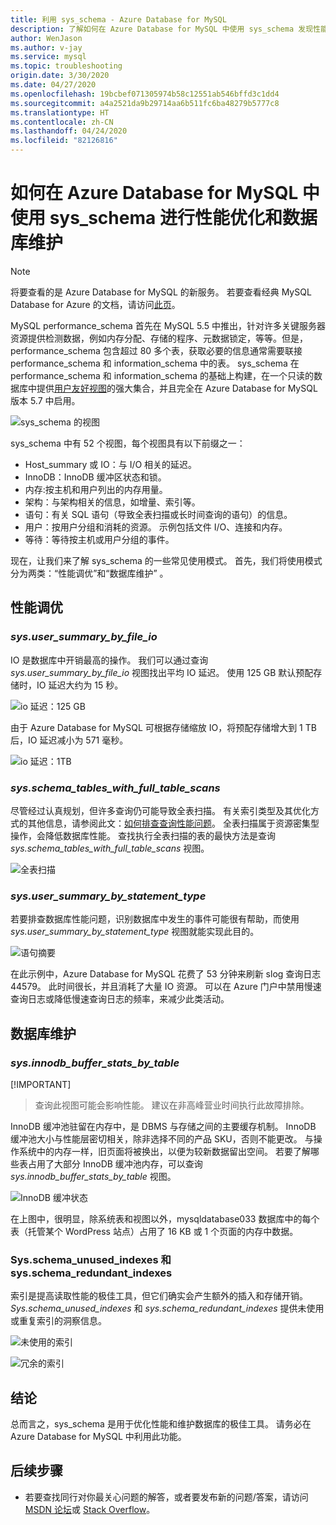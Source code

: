 ```yaml
---
title: 利用 sys_schema - Azure Database for MySQL
description: 了解如何在 Azure Database for MySQL 中使用 sys_schema 发现性能问题和维护数据库。
author: WenJason
ms.author: v-jay
ms.service: mysql
ms.topic: troubleshooting
origin.date: 3/30/2020
ms.date: 04/27/2020
ms.openlocfilehash: 19bcbef071305974b58c12551ab546bffd3c1dd4
ms.sourcegitcommit: a4a2521da9b29714aa6b511fc6ba48279b5777c8
ms.translationtype: HT
ms.contentlocale: zh-CN
ms.lasthandoff: 04/24/2020
ms.locfileid: "82126816"
---
```

# <a name="how-to-use-sys_schema-for-performance-tuning-and-database-maintenance-in-azure-database-for-mysql"></a>如何在 Azure Database for MySQL 中使用 sys_schema 进行性能优化和数据库维护

> [!NOTE]
> 将要查看的是 Azure Database for MySQL 的新服务。 若要查看经典 MySQL Database for Azure 的文档，请访问[此页](https://docs.azure.cn/zh-cn/mysql-database-on-azure/)。

MySQL performance_schema 首先在 MySQL 5.5 中推出，针对许多关键服务器资源提供检测数据，例如内存分配、存储的程序、元数据锁定，等等。但是，performance_schema 包含超过 80 多个表，获取必要的信息通常需要联接 performance_schema 和 information_schema 中的表。 sys_schema 在 performance_schema 和 information_schema 的基础上构建，在一个只读的数据库中提供[用户友好视图](https://dev.mysql.com/doc/refman/5.7/en/sys-schema-views.html)的强大集合，并且完全在 Azure Database for MySQL 版本 5.7 中启用。

![sys_schema 的视图](./media/howto-troubleshoot-sys-schema/sys-schema-views.png)

sys_schema 中有 52 个视图，每个视图具有以下前缀之一：

- Host_summary 或 IO：与 I/O 相关的延迟。
- InnoDB：InnoDB 缓冲区状态和锁。
- 内存:按主机和用户列出的内存用量。
- 架构：与架构相关的信息，如增量、索引等。
- 语句：有关 SQL 语句（导致全表扫描或长时间查询的语句）的信息。
- 用户：按用户分组和消耗的资源。 示例包括文件 I/O、连接和内存。
- 等待：等待按主机或用户分组的事件。

现在，让我们来了解 sys_schema 的一些常见使用模式。 首先，我们将使用模式分为两类：“性能调优”和“数据库维护”   。

## <a name="performance-tuning"></a>性能调优

### <a name="sysuser_summary_by_file_io"></a>*sys.user_summary_by_file_io*

IO 是数据库中开销最高的操作。 我们可以通过查询 *sys.user_summary_by_file_io* 视图找出平均 IO 延迟。 使用 125 GB 默认预配存储时，IO 延迟大约为 15 秒。

![io 延迟：125 GB](./media/howto-troubleshoot-sys-schema/io-latency-125GB.png)

由于 Azure Database for MySQL 可根据存储缩放 IO，将预配存储增大到 1 TB 后，IO 延迟减小为 571 毫秒。

![io 延迟：1TB](./media/howto-troubleshoot-sys-schema/io-latency-1TB.png)

### <a name="sysschema_tables_with_full_table_scans"></a>*sys.schema_tables_with_full_table_scans*

尽管经过认真规划，但许多查询仍可能导致全表扫描。 有关索引类型及其优化方式的其他信息，请参阅此文：[如何排查查询性能问题](./howto-troubleshoot-query-performance.md)。 全表扫描属于资源密集型操作，会降低数据库性能。 查找执行全表扫描的表的最快方法是查询 *sys.schema_tables_with_full_table_scans* 视图。

![全表扫描](./media/howto-troubleshoot-sys-schema/full-table-scans.png)

### <a name="sysuser_summary_by_statement_type"></a>*sys.user_summary_by_statement_type*

若要排查数据库性能问题，识别数据库中发生的事件可能很有帮助，而使用 *sys.user_summary_by_statement_type* 视图就能实现此目的。

![语句摘要](./media/howto-troubleshoot-sys-schema/summary-by-statement.png)

在此示例中，Azure Database for MySQL 花费了 53 分钟来刷新 slog 查询日志 44579。 此时间很长，并且消耗了大量 IO 资源。 可以在 Azure 门户中禁用慢速查询日志或降低慢速查询日志的频率，来减少此类活动。

## <a name="database-maintenance"></a>数据库维护

### <a name="sysinnodb_buffer_stats_by_table"></a>*sys.innodb_buffer_stats_by_table*

[!IMPORTANT]
> 查询此视图可能会影响性能。 建议在非高峰营业时间执行此故障排除。

InnoDB 缓冲池驻留在内存中，是 DBMS 与存储之间的主要缓存机制。 InnoDB 缓冲池大小与性能层密切相关，除非选择不同的产品 SKU，否则不能更改。 与操作系统中的内存一样，旧页面将被换出，以便为较新数据留出空间。 若要了解哪些表占用了大部分 InnoDB 缓冲池内存，可以查询 *sys.innodb_buffer_stats_by_table* 视图。

![InnoDB 缓冲状态](./media/howto-troubleshoot-sys-schema/innodb-buffer-status.png)

在上图中，很明显，除系统表和视图以外，mysqldatabase033 数据库中的每个表（托管某个 WordPress 站点）占用了 16 KB 或 1 个页面的内存中数据。

### <a name="sysschema_unused_indexes--sysschema_redundant_indexes"></a>Sys.schema_unused_indexes 和 sys.schema_redundant_indexes  

索引是提高读取性能的极佳工具，但它们确实会产生额外的插入和存储开销。 *Sys.schema_unused_indexes* 和 *sys.schema_redundant_indexes* 提供未使用或重复索引的洞察信息。

![未使用的索引](./media/howto-troubleshoot-sys-schema/unused-indexes.png)

![冗余的索引](./media/howto-troubleshoot-sys-schema/redundant-indexes.png)

## <a name="conclusion"></a>结论

总而言之，sys_schema 是用于优化性能和维护数据库的极佳工具。 请务必在 Azure Database for MySQL 中利用此功能。 

## <a name="next-steps"></a>后续步骤
- 若要查找同行对你最关心问题的解答，或者要发布新的问题/答案，请访问 [MSDN 论坛](https://social.msdn.microsoft.com/forums/security/en-US/home?forum=AzureDatabaseforMySQL)或 [Stack Overflow](https://stackoverflow.com/questions/tagged/azure-database-mysql)。
